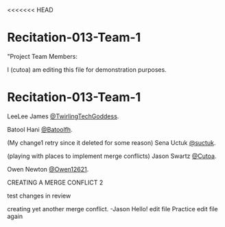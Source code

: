 <<<<<<< HEAD

# Recitation-013-Team-1

"Project Team Members:

I (cutoa) am editing this file for demonstration purposes.

# Recitation-013-Team-1

LeeLee James [@TwirlingTechGoddess](https://github.com/twirlingtechgoddess "LeeLee's Profile").

Batool Hani [@Batoolfh](https://github.com/Batoolfh "Batool's Profile").

(My change1 retry since it deleted for some reason)
Sena Uctuk [@suctuk](https://github.com/suctuk "Sena's Profile").

(playing with places to implement merge conflicts)
Jason Swartz [@Cutoa](https://github.com/Cutoa "Jason's Profile").

Owen Newton [@Owen12621](https://github.com/Owen12621 "Owen's Profile").

CREATING A MERGE CONFLICT 2

test changes in review

creating yet another merge conflict. -Jason
Hello! edit file
Practice edit file again
